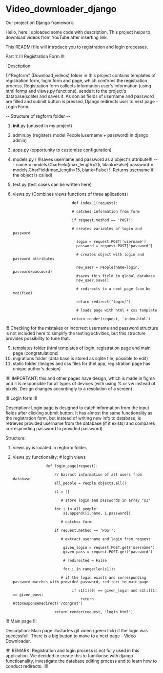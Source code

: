 # Video_downloader_django
Our project on Django framework.


Hello, here i uploaded some code with description. This project helps to download videos from YouTube after inserting link.

This READMI file will introduce you to registration and login processes.


Part 1: !!! Registration Form !!!


-Desctiption:

1)"Regform" (Download_videos) folder in this project contains templates of registration form, login form and page, which confirms the registration process. Registration form collects information user's information (using html forms and views.py functions), sends it to the project's database(sqlite) and saves it. As son as fields of username and password are filled and submit button is pressed, Django redirects user to next page - Login Form.

-- Structure of regform folder -- :
1) __init__.py (unused in my project)
2) admin.py (registers model People(username + password) in django admin)
3) apps.py (opportunity to customize configuration)
4) models.py ( !!!saves username and password as a object's attribute!!! --- name = models.CharField(max_length=25, blank=False)
                password = models.CharField(max_length=15, blank=False)
   !! Returns username if the object is called)
5) test.py (test cases can be written here)
   
7) views.py (Combines views functions of three aplications)
   
                                  def index_1(request):
   
                                  # catches information from form
   
                                  if request.method == 'POST':
   
                                  # creates variables of login and password
   
                                    login = request.POST['username']
                                    password = request.POST['password']
   
                                    # creates object with login and password attributes
   
                                    new_user = People(name=login, password=password)
                                    #saves this field in global database
                                    new_user.save()
   
                                    # redirects to a next page (can be modified)
   
                                    return redirect("login/")
   
                                    # loads page with html + css template
   
                                  return render(request, 'index.html')

   
!!! Checking for the mistakes or incorrect username and password structure is not included here to simplify the testing activities, but this structure provides possibility to tune that.

9) templates folder (html templates of login, registration page and main page (congratulations)
10) migrations folder (data base is stored as sqlite file, possible to edit)
11) static folder (Images and css files for thet app, registration page has unique author's design)


!!!! IMPORTANT: this and other pages have design, which is made in figma and it is responsible for all types of devices (with using % or vw instead of pixels. Design changes accordingly to a resolution of a screen)


!!! Login form !!!


Description: 
Login page is designed to catch information from the input fields after clicking submit button. It has almost the same functionality as the registration form, but instead of writing new info to database, is retrieves provided username from the database (if it exists) and compares corresponding password to provided password)

Structure: 
1) views.py is located in regform folder.
2) views.py functionality:
                       # login views
   
                      def login_page(request):
                      
                          // Extract information of all users from database
                          all_people = People.objects.all()
                         
                          s1 = []
   
                             # store login and passwords in array "s1"
   
                          for i in all_people:
                              s1.append([i.name, i.password])
   
                             # catches form
   
                          if request.method == 'POST':
   
                             # extract username and login from request
   
                              given_login = request.POST.get('username')
                              given_pass = request.POST.get('password')
   
                              # redirected = False
   
                              for i in range(len(s1)):
   
                             # if the login exists and corresponding password matches with provided password, redirect to main page
   
                                  if s1[i][0] == given_login and s1[i][1] == given_pass:
                                      return HttpResponseRedirect('/congrat')
   
                          return render(request, 'login.html')


!!! Main page !!!

Description:
Main page illustartes gif video (green tick) if the login was successfull. There is a big button to move to a next page - Video Downloader.

!!!! REMARK: Registration and login process is not fully used in this application. We decided to create this to familiarise with django functioanality, investigate the database editing process and to learn how to conduct redirects. !!!!
